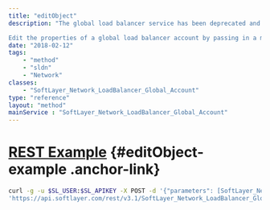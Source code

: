 ```yaml
---
title: "editObject"
description: "The global load balancer service has been deprecated and is no longer available. 

Edit the properties of a global load balancer account by passing in a modified instance of the object. "
date: "2018-02-12"
tags:
    - "method"
    - "sldn"
    - "Network"
classes:
    - "SoftLayer_Network_LoadBalancer_Global_Account"
type: "reference"
layout: "method"
mainService : "SoftLayer_Network_LoadBalancer_Global_Account"
---
```


# [REST Example](#editObject-example) <a href="/article/rest/"><i class="fas fa-question"></i></a> {#editObject-example .anchor-link} 
```bash
curl -g -u $SL_USER:$SL_APIKEY -X POST -d '{"parameters": [SoftLayer_Network_LoadBalancer_Global_Account]}' \
'https://api.softlayer.com/rest/v3.1/SoftLayer_Network_LoadBalancer_Global_Account/{SoftLayer_Network_LoadBalancer_Global_AccountID}/editObject'
```
